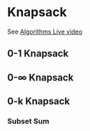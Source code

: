 # Knapsack

See [Algorithms Live video](https://www.youtube.com/watch?v=U4O3SwDamA4)

## 0-1 Knapsack

## 0-∞ Knapsack

## 0-k Knapsack
### Subset Sum
